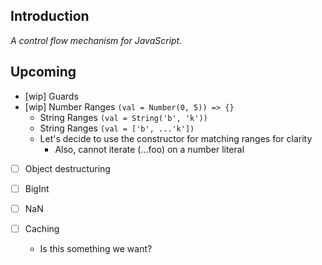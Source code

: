 ## Introduction

_A control flow mechanism for JavaScript._

## Upcoming

- [wip] Guards
- [wip] Number Ranges `(val = Number(0, 5)) => {}`
  - String Ranges `(val = String('b', 'k'))`
  - String Ranges `(val = ['b', ...'k'])`
  - Let's decide to use the constructor for matching ranges for clarity
    - Also, cannot iterate (...foo) on a number literal

- [ ] Object destructuring
- [ ] BigInt
- [ ] NaN

- [ ] Caching
  - Is this something we want?
